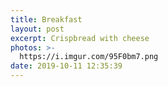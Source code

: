 ```yaml
---
title: Breakfast
layout: post
excerpt: Crispbread with cheese
photos: >-
  https://i.imgur.com/95F0bm7.png
date: 2019-10-11 12:35:39
---
```

